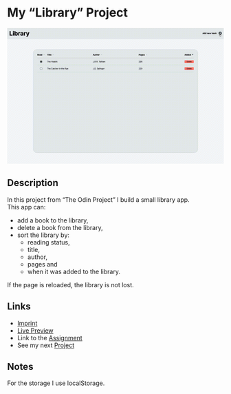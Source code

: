 # My “Library” Project
![preview gif](./media/prev.gif) 

## Description
In this project from “The Odin Project” I build a small library app.  <br>
This app can:
- add a book to the library,
- delete a book from the library,
- sort the library by:
  - reading status,
  - title,
  - author,
  - pages and
  - when it was added to the library.

If the page is reloaded, the library is not lost.

## Links
- [Imprint](https://tomsoerr.github.io/#/impressum)
- [Live Preview](https://tomsoerr.github.io/odin-library/)
- Link to the [Assignment](https://www.theodinproject.com/lessons/node-path-javascript-library)
- See my next [Project](https://github.com/TomSoerr/odin-tic-tac-toe/)

## Notes
For the storage I use localStorage.
